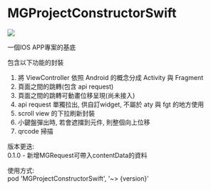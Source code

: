 # MGProjectConstructorSwift
![](https://img.shields.io/cocoapods/v/MGProjectConstructorSwift.svg?style=flat)  

一個IOS APP專案的基底  

包含以下功能的封裝  
1. 將 ViewController 依照 Android 的概念分成 Activity 與 Fragment
2. 頁面之間的跳轉(包含 api request)
3. 頁面之間的跳轉可動畫位移呈現(尚未接入)
4. api request 單獨拉出, 供自訂widget, 不屬於 aty 與 fgt 的地方使用
5. scroll view 的下拉刷新封裝
6. 小鍵盤彈出時, 若會遮擋到元件, 則整個向上位移
7. qrcode 掃描

版本更迭:  
0.1.0 - 新增MGRequest可帶入contentData的資料

使用方式:  
pod 'MGProjectConstructorSwift', '~> {version}'

